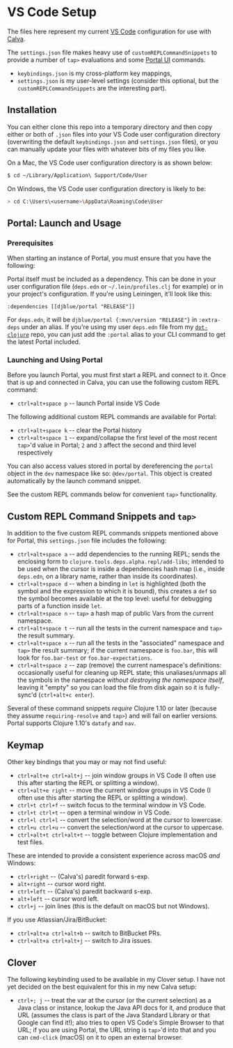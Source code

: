 # VS Code Setup

The files here represent my current [VS Code](https://code.visualstudio.com/) configuration for use with [Calva](https://marketplace.visualstudio.com/items?itemName=betterthantomorrow.calva).

The `settings.json` file makes heavy use of `customREPLCommandSnippets` to provide a number of `tap>` evaluations and some [Portal UI](https://github.com/djblue/portal) commands.

* `keybindings.json` is my cross-platform key mappings,
* `settings.json` is my user-level settings (consider this optional, but the `customREPLCommandSnippets` are the interesting part).

## Installation

You can either clone this repo into a temporary directory and then copy either or both of `.json` files into your VS Code user configuration directory (overwriting the default `keybindings.json` and `settings.json` files), or you can manually update your files with whatever bits of my files you like.

On a Mac, the VS Code user configuration directory is as shown below:

```bash
$ cd ~/Library/Application\ Support/Code/User
```

On Windows, the VS Code user configuration directory is likely to be:

```bash
> cd C:\Users\<username>\AppData\Roaming\Code\User
```

## Portal: Launch and Usage

### Prerequisites

When starting an instance of Portal, you must ensure that you have the following:

Portal itself must be included as a dependency. This can be done in your user configuration file (`deps.edn` or `~/.lein/profiles.clj` for example) or in your project's configuration. If you're using Leiningen, it'll look like this:

`:dependencies [[djblue/portal "RELEASE"]]`

For `deps.edn`, it will be `djblue/portal {:mvn/version "RELEASE"}` in `:extra-deps` under an alias. If you're using my user `deps.edn` file from my [`dot-clojure`](https://github.com/seancorfield/dot-clojure) repo, you can just add the `:portal` alias to your CLI command to get the latest Portal included.

### Launching and Using Portal

Before you launch Portal, you must first start a REPL and connect to it. Once that is up and connected in Calva, you can use the following custom REPL command:

* `ctrl+alt+space p` -- launch Portal inside VS Code

The following additional custom REPL commands are available for Portal:

* `ctrl+alt+space k` -- clear the Portal history
* `ctrl+alt+space 1` -- expand/collapse the first level of the most recent `tap>`'d value in Portal; `2` and `3` affect the second and third level respectively

You can also access values stored in portal by dereferencing the `portal` object in the `dev` namespace like so: `@dev/portal`. This object is created automatically by the launch command snippet.

See the custom REPL commands below for convenient `tap>` functionality.

## Custom REPL Command Snippets and `tap>`

In addition to the five custom REPL commands snippets mentioned above for Portal,
this `settings.json` file includes the following:

* `ctrl+alt+space a` -- add dependencies to the running REPL; sends the enclosing form to `clojure.tools.deps.alpha.repl/add-libs`; intended to be used when the cursor is inside a dependencies hash map (i.e., inside `deps.edn`, on a library name, rather than inside its coordinates).
* `ctrl+alt+space d` -- when a binding in `let` is highlighted (both the symbol and the expression to which it is bound), this creates a `def` so the symbol becomes available at the top level: useful for debugging parts of a function inside `let`.
* `ctrl+alt+space n` -- `tap>` a hash map of public Vars from the current namespace.
* `ctrl+alt+space t` -- run all the tests in the current namespace and `tap>` the result summary.
* `ctrl+alt+space x` -- run all the tests in the "associated" namespace and `tap>` the result summary; if the current namespace is `foo.bar`, this will look for `foo.bar-test` or `foo.bar-expectations`.
* `ctrl+alt+space z` -- zap (remove) the current namespace's definitions: occasionally useful for cleaning up REPL state; this unaliases/unmaps all the symbols in the namespace _without destroying the namespace itself_, leaving it "empty" so you can load the file from disk again so it is fully-sync'd (`ctrl+alt+c enter`).

Several of these command snippets _require_ Clojure 1.10 or later (because they assume `requiring-resolve` and `tap>`) and will fail on earlier versions. Portal supports Clojure 1.10's `datafy` and `nav`.

## Keymap

Other key bindings that you may or may not find useful:

* `ctrl+alt+e ctrl+alt+j` -- join window groups in VS Code (I often use this after starting the REPL or splitting a window).
* `ctrl+alt+e right` -- move the current window  groups in VS Code (I often use this after starting the REPL or splitting a window).
* `ctrl+t ctrl+f` -- switch focus to the terminal window in VS Code.
* `ctrl+t ctrl+t` -- open a terminal window in VS Code.
* `ctrl+l ctrl+l` -- convert the selection/word at the cursor to lowercase.
* `ctrl+u ctrl+u` -- convert the selection/word at the cursor to uppercase.
* `ctrl+alt+t ctrl+alt+t` -- toggle between Clojure implementation and test files.

These are intended to provide a consistent experience across macOS _and_ Windows:

* `ctrl+right` -- (Calva's) paredit forward s-exp.
* `alt+right` -- cursor word right.
* `ctrl+left` -- (Calva's) paredit backward s-exp.
* `alt+left` -- cursor word left.
* `ctrl+j` -- join lines (this is the default on macOS but not Windows).

If you use Atlassian/Jira/BitBucket:

* `ctrl+alt+a ctrl+alt+b` -- switch to BitBucket PRs.
* `ctrl+alt+a ctrl+alt+j` -- switch to Jira issues.

## Clover

The following keybinding used to be available in my Clover setup. I have not yet decided on the best equivalent for this in my new Calva setup:

* `ctrl+; j` -- treat the var at the cursor (or the current selection) as a Java class or instance, lookup the Java API docs for it, and produce that URL (assumes the class is part of the Java Standard Library or that Google can find it!); also tries to open VS Code's Simple Browser to that URL; if you are using Portal, the URL string is `tap>`'d into that and you can `cmd-click` (macOS) on it to open an external browser.

